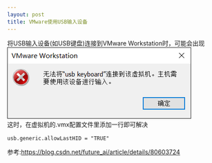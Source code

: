 ```yaml
---
layout: post
title: VMware使用USB输入设备
---
```

将USB输入设备(如USB键盘)连接到VMware Workstation时，可能会出现  
![error](/assets/Other/VMware-HID-error.png)  
这时，在虚拟机的.vmx配置文件里添加一行即可解决
```
usb.generic.allowLastHID = "TRUE"
```
参考:https://blog.csdn.net/future_ai/article/details/80603724